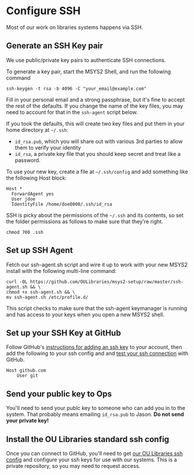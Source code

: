 # Configure SSH

Most of our work on libraries systems happens via SSH. 

## Generate an SSH Key pair

We use public/private key pairs to authenticate SSH connections. 

To generate a key pair, start the MSYS2 Shell, and run the following command  
```
ssh-keygen -t rsa -b 4096 -C "your_email@example.com"
```
Fill in your personal email and a strong passphrase, but it's fine to accept the rest of the defaults. If you change the name of the key files, you may need to account for that in the `ssh-agent` script below. 

If you took the defaults, this will create two key files and put them in your home directory at `~/.ssh`: 
* `id_rsa.pub`, which you will share out with various 3rd parties to allow them to verify your identity 
* `id_rsa`, a private key file that you should keep secret and treat like a password. 

To use your new key, create a file at `~/.ssh/config` and add something like the following Host block:

```
Host *
  ForwardAgent yes
  User jdoe
  IdentityFile /home/doe0000/.ssh/id_rsa
```

SSH is picky about the permissions of the `~/.ssh` and its contents, so set the folder permissions as follows to make sure that they're right. 

```
chmod 700 .ssh
```

## Set up SSH Agent

Fetch our ssh-agent.sh script and wire it up to work with your new MSYS2 install with the following multi-line command:
```
curl -OL https://github.com/OULibraries/msys2-setup/raw/master/ssh-agent.sh && \
chmod +x ssh-agent.sh && \
mv ssh-agent.sh /etc/profile.d/
```
This script checks to make sure that the ssh-agent keymanager is running and has access to your keys when you open a new MSYS2 shell. 

## Set up your SSH Key at GitHub

Follow GitHub's [instructions for adding an ssh key](https://help.github.com/articles/adding-a-new-ssh-key-to-your-github-account/#platform-windows) to your account, then add the following to your ssh config and and [test your ssh connection](https://help.github.com/articles/testing-your-ssh-connection/) with GitHub.

```
Host github.com
    User git
```

## Send your public key to Ops

You'll need to send your publc key to someone who can add you in to the system. That probably means emailing `id_rsa.pub` to Jason. <b>Do not send your private key!</b>

## Install the OU Libraries standard ssh config

Once you can connect to GitHub, you'll need to get [our OU Libraries ssh config](https://github.com/OULibraries/ssh_config) and configure your ssh keys for use with our systems. This is a private repository, so you may need to request access. 
